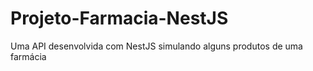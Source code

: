 # Projeto-Farmacia-NestJS
Uma API desenvolvida com NestJS simulando alguns produtos de uma farmácia
